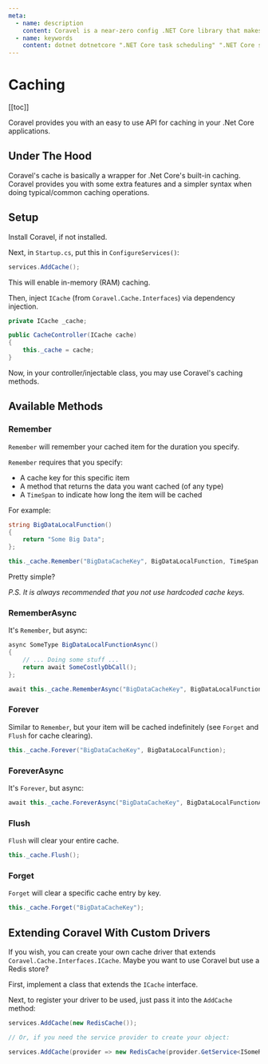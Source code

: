 ```yaml
---
meta:
  - name: description
    content: Coravel is a near-zero config .NET Core library that makes Task Scheduling, Caching, Queuing, Mailing, Event Broadcasting (and more) a breeze!
  - name: keywords
    content: dotnet dotnetcore ".NET Core task scheduling" ".NET Core scheduler" ".NET Core framework" ".NET Core Queue" ".NET Core Queuing" ".NET Core Caching" Coravel
---
```


# Caching

[[toc]]

Coravel provides you with an easy to use API for caching in your .Net Core applications.

## Under The Hood

Coravel's cache is basically a wrapper for .Net Core's built-in caching. Coravel provides you with some extra features and a simpler syntax when doing typical/common caching operations.

## Setup 

Install Coravel, if not installed.

Next, in `Startup.cs`, put this in `ConfigureServices()`:

```csharp
services.AddCache();
```

This will enable in-memory (RAM) caching.

Then, inject `ICache` (from `Coravel.Cache.Interfaces`) via dependency injection. 

```csharp
private ICache _cache;

public CacheController(ICache cache)
{
    this._cache = cache;
}
```

Now, in your controller/injectable class, you may use Coravel's caching methods.

## Available Methods

### Remember

`Remember` will remember your cached item for the duration you specify. 

`Remember` requires that you specify:
- A cache key for this specific item
- A method that returns the data you want cached (of any type)
- A `TimeSpan` to indicate how long the item will be cached 

For example:

```csharp
string BigDataLocalFunction() 
{
    return "Some Big Data";
};

this._cache.Remember("BigDataCacheKey", BigDataLocalFunction, TimeSpan.FromMinutes(10));
```

Pretty simple? 

_P.S. It is always recommended that you not use hardcoded cache keys._

### RememberAsync

It's `Remember`, but async:

```csharp
async SomeType BigDataLocalFunctionAsync() 
{
    // ... Doing some stuff ... 
    return await SomeCostlyDbCall();
};

await this._cache.RememberAsync("BigDataCacheKey", BigDataLocalFunctionAsync, TimeSpan.FromMinutes(10));
```

### Forever

Similar to `Remember`, but your item will be cached indefinitely (see `Forget` and `Flush` for cache clearing).

```csharp
this._cache.Forever("BigDataCacheKey", BigDataLocalFunction);
```

### ForeverAsync

It's `Forever`, but async:

```csharp
await this._cache.ForeverAsync("BigDataCacheKey", BigDataLocalFunctionAsync);
```

### Flush

`Flush` will clear your entire cache.

```csharp
this._cache.Flush();
```

### Forget

`Forget` will clear a specific cache entry by key.

```csharp
this._cache.Forget("BigDataCacheKey");
```

## Extending Coravel With Custom Drivers

If you wish, you can create your own cache driver that extends `Coravel.Cache.Interfaces.ICache`. Maybe you want to use Coravel but use a Redis store? 

First, implement a class that extends the `ICache` interface.

Next, to register your driver to be used, just pass it into the `AddCache` method:

```csharp
services.AddCache(new RedisCache());

// Or, if you need the service provider to create your object:

services.AddCache(provider => new RedisCache(provider.GetService<ISomeRegisteredInterface>()));
```



